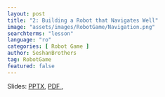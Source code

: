 ```yaml
---
layout: post
title: "2: Building a Robot that Navigates Well"
image: "assets/images/RobotGame/Navigation.png"
searchterms: "lesson"
language: "ro"
categories: [ Robot Game ]
author: SeshanBrothers
tag: RobotGame
featured: false
---
```




Slides:
<a href="/translations/ro/RobotGame/RobotforNavigation (rom).pptx">PPTX</a>,
<a href="/translations/ro/RobotGame/RobotforNavigation (rom).pdf">PDF </a>,
